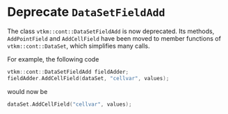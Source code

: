 # Deprecate `DataSetFieldAdd`

The class `vtkm::cont::DataSetFieldAdd` is now deprecated.
Its methods, `AddPointField` and `AddCellField` have been moved to member functions
of `vtkm::cont::DataSet`, which simplifies many calls.

For example, the following code

```cpp
vtkm::cont::DataSetFieldAdd fieldAdder;
fieldAdder.AddCellField(dataSet, "cellvar", values);
```

would now be

```cpp
dataSet.AddCellField("cellvar", values);
```